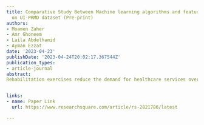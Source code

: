 ```yaml
---
title: Comparative Study Between Machine learning algorithms and feature ranking techniques
  on UI-PRMD dataset (Pre-print)
authors:
- Moamen Zaher
- Amr Ghoneem
- Laila Abdelhamid
- Ayman Ezzat
date: '2023-04-23'
publishDate: '2023-04-24T20:02:17.367544Z'
publication_types:
- article-journal
abstract:
Rehabilitation exercises reduce the demand for healthcare services over time by decreasing the number of hospital visits, lengths of stay, and readmissions. Since rehabilitation is a continuous process, it is crucial to monitor patient progress. This paper compares various machine learning classifiers which enable patients to perform exercises at home instead of visiting a physiotherapy center. The system assesses the correct performance of the exercises and tracks the patient's improvement, leading to lower rehabilitation costs. A distinct skeletal part, angle, and trajectory are required for each activity to distinguish between the workouts and assess whether they were executed correctly. Data extraction was performed using one Kinect camera, and six feature ranking algorithms were employed to construct the system, with the top features selected. Subsequently, 13 classical machine learning algorithms were implemented to identify the algorithm that produced the most accurate classification results. According to our experiments, Extra Tree Classifier, which employs feature extraction using the ReliefF technique, produces the best classification results, with an accuracy score of 99.94%.


links:
- name: Paper Link
  url: https://www.researchsquare.com/article/rs-2821786/latest

---
```

